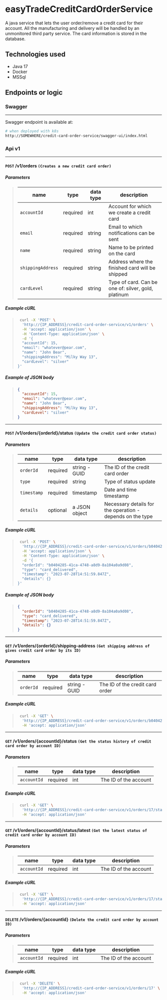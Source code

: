 # easyTradeCreditCardOrderService

A java service that lets the user order/remove a credit card for their account. All the manufacturing and delivery will be handled by an unmonitored third party service. The card information is stored in the database.

## Technologies used

- Java 17
- Docker
- MSSql

## Endpoints or logic

### Swagger

---

Swagger endpoint is available at:

```bash
# when deployed with k8s
http://SOMEWHERE/credit-card-order-service/swagger-ui/index.html
```

### Api v1

---

#### `POST` **/v1/orders** `(Creates a new credit card order)`

##### Parameters

> | name              | type     | data type | description                                         |
> | ----------------- | -------- | --------- | --------------------------------------------------- |
> | `accountId`       | required | int       | Account for which we create a credit card           |
> | `email`           | required | string    | Email to which notifications can be sent            |
> | `name`            | required | string    | Name to be printed on the card                      |
> | `shippingAddress` | required | string    | Address where the finished card will be shipped     |
> | `cardLevel`       | required | string    | Type of card. Can be one of: silver, gold, platinum |

##### Example cURL

> ```bash
>  curl -X 'POST' \
>   'http://{IP_ADDRESS}/credit-card-order-service/v1/orders' \
>   -H 'accept: application/json' \
>   -H 'Content-Type: application/json' \
>   -d '{
>   "accountId": 15,
>   "email": "whatever@pear.com",
>   "name": "John Bear",
>   "shippingAddress": "Milky Way 13",
>   "cardLevel": "silver"
> }'
> ```

##### Example of JSON body

> ```json
> {
>   "accountId": 15,
>   "email": "whatever@pear.com",
>   "name": "John Bear",
>   "shippingAddress": "Milky Way 13",
>   "cardLevel": "silver"
> }
> ```

---

#### `POST` **/v1/orders/{orderId}/status** `(Update the credit card order status)`

##### Parameters

> | name        | type     | data type     | description                                               |
> | ----------- | -------- | ------------- | --------------------------------------------------------- |
> | `orderId`   | required | string - GUID | The ID of the credit card order                           |
> | `type`      | required | string        | Type of status update                                     |
> | `timestamp` | required | timestamp     | Date and time timestamp                                   |
> | `details`   | optional | a JSON object | Necessary details for the operation - depends on the type |

##### Example cURL

> ```bash
>  curl -X 'POST' \
>   'http://{IP_ADDRESS}/credit-card-order-service/v1/orders/b0404285-41ca-4748-a8d9-8a104a0a9d08/status' \
>   -H 'accept: application/json' \
>   -H 'Content-Type: application/json' \
>   -d '{
>   "orderId": "b0404285-41ca-4748-a8d9-8a104a0a9d08",
>   "type": "card_delivered",
>   "timestamp": "2023-07-28T14:51:59.847Z",
>   "details": {}
> }'
> ```

##### Example of JSON body

> ```json
> {
>   "orderId": "b0404285-41ca-4748-a8d9-8a104a0a9d08",
>   "type": "card_delivered",
>   "timestamp": "2023-07-28T14:51:59.847Z",
>   "details": {}
> }
> ```

---

#### `GET` **/v1/orders/{orderId}/shipping-address** `(Get shipping address of gives credit card order by its ID)`

##### Parameters

> | name      | type     | data type     | description                     |
> | --------- | -------- | ------------- | ------------------------------- |
> | `orderId` | required | string - GUID | The ID of the credit card order |

##### Example cURL

> ```bash
>  curl -X 'GET' \
>   'http://{IP_ADDRESS}/credit-card-order-service/v1/orders/b0404285-41ca-4748-a8d9-8a104a0a9d08/shipping-address' \
>   -H 'accept: application/json'
> ```

---

#### `GET` **/v1/orders/{accountId}/status** `(Get the status history of credit card order by account ID)`

##### Parameters

> | name        | type     | data type | description           |
> | ----------- | -------- | --------- | --------------------- |
> | `accountId` | required | int       | The ID of the account |

##### Example cURL

> ```bash
>  curl -X 'GET' \
>   'http://{IP_ADDRESS}/credit-card-order-service/v1/orders/17/status' \
>   -H 'accept: application/json'
> ```

---

#### `GET` **/v1/orders/{accountId}/status/latest** `(Get the latest status of credit card order by account ID)`

##### Parameters

> | name        | type     | data type | description           |
> | ----------- | -------- | --------- | --------------------- |
> | `accountId` | required | int       | The ID of the account |

##### Example cURL

> ```bash
>  curl -X 'GET' \
>   'http://{IP_ADDRESS}/credit-card-order-service/v1/orders/17/status/latest' \
>   -H 'accept: application/json'
> ```

---

#### `DELETE` **/v1/orders/{accountId}** `(Delete the credit card order by account ID)`

##### Parameters

> | name        | type     | data type | description           |
> | ----------- | -------- | --------- | --------------------- |
> | `accountId` | required | int       | The ID of the account |

##### Example cURL

> ```bash
>  curl -X 'DELETE' \
>   'http://{IP_ADDRESS}/credit-card-order-service/v1/orders/17' \
>   -H 'accept: application/json'
> ```
